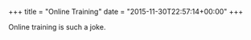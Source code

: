+++
title = "Online Training"
date = "2015-11-30T22:57:14+00:00"
+++

Online training is such a joke.
			